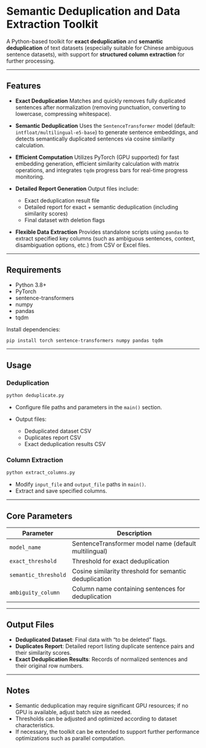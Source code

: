# Semantic Deduplication and Data Extraction Toolkit

A Python-based toolkit for **exact deduplication** and **semantic deduplication** of text datasets (especially suitable for Chinese ambiguous sentence datasets), with support for **structured column extraction** for further processing.

---

## Features

* **Exact Deduplication**
  Matches and quickly removes fully duplicated sentences after normalization (removing punctuation, converting to lowercase, compressing whitespace).

* **Semantic Deduplication**
  Uses the `SentenceTransformer` model (default: `intfloat/multilingual-e5-base`) to generate sentence embeddings, and detects semantically duplicated sentences via cosine similarity calculation.

* **Efficient Computation**
  Utilizes PyTorch (GPU supported) for fast embedding generation, efficient similarity calculation with matrix operations, and integrates `tqdm` progress bars for real-time progress monitoring.

* **Detailed Report Generation**
  Output files include:

  * Exact deduplication result file
  * Detailed report for exact + semantic deduplication (including similarity scores)
  * Final dataset with deletion flags

* **Flexible Data Extraction**
  Provides standalone scripts using `pandas` to extract specified key columns (such as ambiguous sentences, context, disambiguation options, etc.) from CSV or Excel files.

---

## Requirements

* Python 3.8+
* PyTorch
* sentence-transformers
* numpy
* pandas
* tqdm

Install dependencies:

```bash
pip install torch sentence-transformers numpy pandas tqdm
```

---

## Usage

### Deduplication

```bash
python deduplicate.py
```

* Configure file paths and parameters in the `main()` section.
* Output files:

  * Deduplicated dataset CSV
  * Duplicates report CSV
  * Exact deduplication results CSV

### Column Extraction

```bash
python extract_columns.py
```

* Modify `input_file` and `output_file` paths in `main()`.
* Extract and save specified columns.

---

## Core Parameters

| Parameter            | Description                                            |
| -------------------- | ------------------------------------------------------ |
| `model_name`         | SentenceTransformer model name (default multilingual)  |
| `exact_threshold`    | Threshold for exact deduplication                      |
| `semantic_threshold` | Cosine similarity threshold for semantic deduplication |
| `ambiguity_column`   | Column name containing sentences for deduplication     |

---

## Output Files

* **Deduplicated Dataset**: Final data with “to be deleted” flags.
* **Duplicates Report**: Detailed report listing duplicate sentence pairs and their similarity scores.
* **Exact Deduplication Results**: Records of normalized sentences and their original row numbers.

---

## Notes

* Semantic deduplication may require significant GPU resources; if no GPU is available, adjust batch size as needed.
* Thresholds can be adjusted and optimized according to dataset characteristics.
* If necessary, the toolkit can be extended to support further performance optimizations such as parallel computation.
